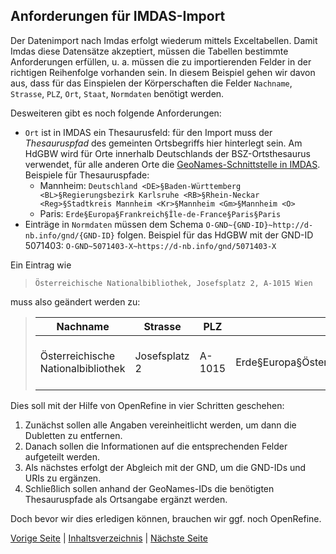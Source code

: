 ## Anforderungen für IMDAS-Import

Der Datenimport nach Imdas erfolgt wiederum mittels Exceltabellen.
Damit Imdas diese Datensätze akzeptiert, müssen die Tabellen bestimmte Anforderungen erfüllen, u. a. müssen die zu importierenden Felder in der richtigen Reihenfolge vorhanden sein.
In diesem Beispiel gehen wir davon aus, dass für das Einspielen der Körperschaften die Felder `Nachname`, `Strasse`, `PLZ`, `Ort`, `Staat`, `Normdaten` benötigt werden.

Desweiteren gibt es noch folgende Anforderungen:
- `Ort` ist in IMDAS ein Thesaurusfeld: für den Import muss der *Thesauruspfad* des gemeinten Ortsbegriffs hier hinterlegt sein. 
Am HdGBW wird für Orte innerhalb Deutschlands der BSZ-Ortsthesaurus verwendet, für alle anderen Orte die [GeoNames-Schnittstelle in IMDAS](https://abi-update.joanneum.at/dokumentation/imdas%20pro.html?GeoNamesSchnittstelle.html).
Beispiele für Thesauruspfade:
    - Mannheim: `Deutschland <DE>§Baden-Württemberg <BL>§Regierungsbezirk Karlsruhe <RB>§Rhein-Neckar <Reg>§Stadtkreis Mannheim <Kr>§Mannheim <Gm>§Mannheim <O>`
    - Paris: `Erde§Europa§Frankreich§Île-de-France§Paris§Paris`
- Einträge in `Normdaten` müssen dem Schema `O-GND~{GND-ID}~http://d-nb.info/gnd/{GND-ID}` folgen. Beispiel für das HdGBW mit der GND-ID 5071403: `O-GND~5071403-X~https://d-nb.info/gnd/5071403-X`

Ein Eintrag wie 

> `Österreichische Nationalbibliothek, Josefsplatz 2, A-1015 Wien`

muss also geändert werden zu:

>| Nachname | Strasse | PLZ | Ort | Staat | Normdaten |
>| -------- | ------- | --- | --- | ----- | --------- |
>| Österreichische Nationalbibliothek | Josefsplatz 2 | A-1015 | Erde§Europa§Österreich§Wien§Wien§Wien | A | O-GND\~2020893-5\~https://d-nb.info/gnd/2020893-5 |

Dies soll mit der Hilfe von OpenRefine in vier Schritten geschehen:

1. Zunächst sollen alle Angaben vereinheitlicht werden, um dann die Dubletten zu entfernen.
2. Danach sollen die Informationen auf die entsprechenden Felder aufgeteilt werden.
3. Als nächstes erfolgt der Abgleich mit der GND, um die GND-IDs und URIs zu ergänzen.
4. Schließlich sollen anhand der GeoNames-IDs die benötigten Thesauruspfade als Ortsangabe ergänzt werden. 

Doch bevor wir dies erledigen können, brauchen wir ggf. noch OpenRefine.

[Vorige Seite](./2_Anwendungsbeispiel.md) | [Inhaltsverzeichnis](../README.md) | [Nächste Seite](./2_2_Installation.md)